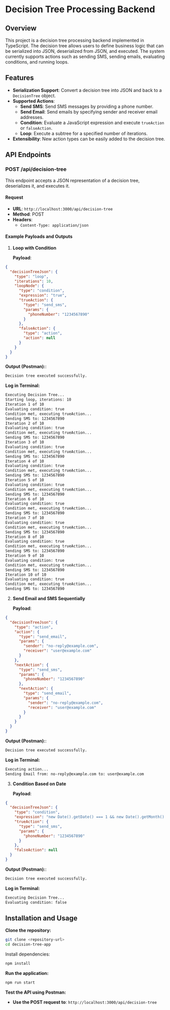 # Decision Tree Processing Backend

## Overview

This project is a decision tree processing backend implemented in TypeScript. The decision tree allows users to define business logic that can be serialized into JSON, deserialized from JSON, and executed. The system currently supports actions such as sending SMS, sending emails, evaluating conditions, and running loops.

## Features

- **Serialization Support**: Convert a decision tree into JSON and back to a `DecisionTree` object.
- **Supported Actions**:
  - **Send SMS**: Send SMS messages by providing a phone number.
  - **Send Email**: Send emails by specifying sender and receiver email addresses.
  - **Condition**: Evaluate a JavaScript expression and execute `trueAction` or `falseAction`.
  - **Loop**: Execute a subtree for a specified number of iterations.
- **Extensibility**: New action types can be easily added to the decision tree.

## API Endpoints

### POST /api/decision-tree

This endpoint accepts a JSON representation of a decision tree, deserializes it, and executes it.

#### Request

- **URL**: `http://localhost:3000/api/decision-tree`
- **Method**: POST
- **Headers**:
  - `Content-Type: application/json`

#### Example Payloads and Outputs

1. **Loop with Condition**

   **Payload**:

```json
{
  "decisionTreeJson": {
    "type": "loop",
    "iterations": 10,
    "loopNode": {
      "type": "condition",
      "expression": "true",
      "trueAction": {
        "type": "send_sms",
        "params": {
          "phoneNumber": "1234567890"
        }
      },
      "falseAction": {
        "type": "action",
        "action": null
      }
    }
  }
}
```

**Output (Postman):**:

```bash
Decision tree executed successfully.
```

**Log in Terminal:**

```bash
Executing Decision Tree...
Starting loop, iterations: 10
Iteration 1 of 10
Evaluating condition: true
Condition met, executing trueAction...
Sending SMS to: 1234567890
Iteration 2 of 10
Evaluating condition: true
Condition met, executing trueAction...
Sending SMS to: 1234567890
Iteration 3 of 10
Evaluating condition: true
Condition met, executing trueAction...
Sending SMS to: 1234567890
Iteration 4 of 10
Evaluating condition: true
Condition met, executing trueAction...
Sending SMS to: 1234567890
Iteration 5 of 10
Evaluating condition: true
Condition met, executing trueAction...
Sending SMS to: 1234567890
Iteration 6 of 10
Evaluating condition: true
Condition met, executing trueAction...
Sending SMS to: 1234567890
Iteration 7 of 10
Evaluating condition: true
Condition met, executing trueAction...
Sending SMS to: 1234567890
Iteration 8 of 10
Evaluating condition: true
Condition met, executing trueAction...
Sending SMS to: 1234567890
Iteration 9 of 10
Evaluating condition: true
Condition met, executing trueAction...
Sending SMS to: 1234567890
Iteration 10 of 10
Evaluating condition: true
Condition met, executing trueAction...
Sending SMS to: 1234567890
```

2. **Send Email and SMS Sequentially**

   **Payload**:

```json
{
  "decisionTreeJson": {
    "type": "action",
    "action": {
      "type": "send_email",
      "params": {
        "sender": "no-reply@example.com",
        "receiver": "user@example.com"
      }
    },
    "nextAction": {
      "type": "send_sms",
      "params": {
        "phoneNumber": "1234567890"
      },
      "nextAction": {
        "type": "send_email",
        "params": {
          "sender": "no-reply@example.com",
          "receiver": "user@example.com"
        }
      }
    }
  }
}
```

**Output (Postman):**:

```bash
Decision tree executed successfully.
```

**Log in Terminal:**

```bash
Executing action...
Sending Email from: no-reply@example.com to: user@example.com
```

3. **Condition Based on Date**

   **Payload**:

```json
{
  "decisionTreeJson": {
    "type": "condition",
    "expression": "new Date().getDate() === 1 && new Date().getMonth() === 0",
    "trueAction": {
      "type": "send_sms",
      "params": {
        "phoneNumber": "1234567890"
      }
    },
    "falseAction": null
  }
}
```

**Output (Postman):**:

```bash
Decision tree executed successfully.
```

**Log in Terminal:**

```bash
Executing Decision Tree...
Evaluating condition: false
```

## Installation and Usage

**Clone the repository:**

```bash
git clone <repository-url>
cd decision-tree-app
```

Install dependencies:

```bash
npm install
```

**Run the application:**

```bash
npm run start
```

**Test the API using Postman:**

- **Use the POST request to**: `http://localhost:3000/api/decision-tree`
